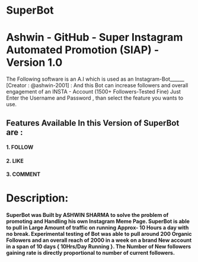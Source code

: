 # SuperBot


# Ashwin - GitHub - Super Instagram Automated Promotion (SIAP) - Version 1.0

The Following software is an A.I which is used as an Instagram-Bot______ [Creator : @ashwin-2001] :
And this Bot can increase followers and overall engagement of an INSTA - Account (1500+ Followers-Tested Fine)
Just Enter the Username and Password , than select the feature you wants to use.
## Features Available In this Version of SuperBot are :
#### 1. FOLLOW
#### 2. LIKE
#### 3. COMMENT


# Description: 

#### SuperBot was Built by ASHWIN SHARMA to solve the problem of promoting and Handling his own Instagram Meme Page. SuperBot is able to pull in Large Amount of traffic on running Approx- 10 Hours a day with no break. Experimental testing of Bot was able to pull around 200 Organic Followers and an overall reach of 2000 in a week on a brand New account in a span of 10 days { 10Hrs/Day Running }. The Number of New followers gaining rate is directly proportional to number of current followers.

